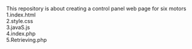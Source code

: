
This repository is about creating a control panel web page for six motors 
<br>
1.index.html
<br>
2.style.css
<br>
3.javaS.js
<br>
4.index.php
<br>
5.Retrieving.php

